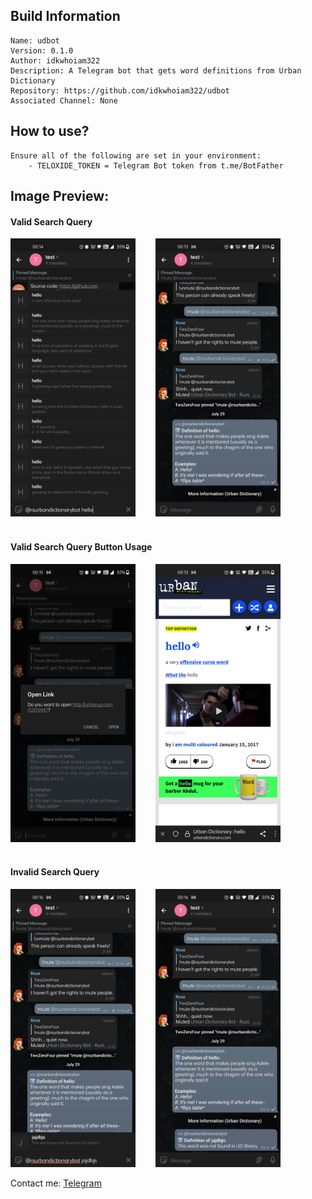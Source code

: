 ## Build Information
```
Name: udbot
Version: 0.1.0
Author: idkwhoiam322
Description: A Telegram bot that gets word definitions from Urban Dictionary
Repository: https://github.com/idkwhoiam322/udbot
Associated Channel: None
```

## How to use?
```
Ensure all of the following are set in your environment:
    - TELOXIDE_TOKEN = Telegram Bot token from t.me/BotFather
```

## Image Preview:
#### Valid Search Query
<p align="left">
<img src="images/udbot_hello_preview.jpg" alt="Search Query Hello Preview" width="200"/>
&nbsp;&nbsp;&nbsp;&nbsp;&nbsp;&nbsp;
<img src="images/udbot_hello_result.jpg" alt="Search Query Hello Result" width="200"/>
<br>
<br>
</p>

#### Valid Search Query Button Usage
<p align="left">
<img src="images/udbot_hello_button_preview.jpg" alt="Search Query Hello Button OnPress Preview" width="200"/>
&nbsp;&nbsp;&nbsp;&nbsp;&nbsp;&nbsp;
<img src="images/udbot_hello_ud_redirect.jpg" alt="Search Query Hello Button OnPress OPEN Result" width="200"/>
<br>
<br>
</p>

#### Invalid Search Query
<p align="left">
<img src="images/udbot_invalid_query_preview.jpg" alt="Invalid Search Query Preview" width="200"/>
&nbsp;&nbsp;&nbsp;&nbsp;&nbsp;&nbsp;
<img src="images/udbot_invalid_query_result.jpg" alt="Invalid Search Query Result" width="200"/>
</p>

Contact me: [Telegram](https://t.me/idkwhoiam322)
